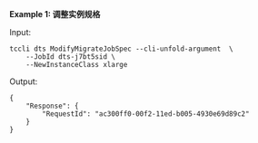 **Example 1: 调整实例规格**



Input: 

```
tccli dts ModifyMigrateJobSpec --cli-unfold-argument  \
    --JobId dts-j7bt5sid \
    --NewInstanceClass xlarge
```

Output: 
```
{
    "Response": {
        "RequestId": "ac300ff0-00f2-11ed-b005-4930e69d89c2"
    }
}
```


